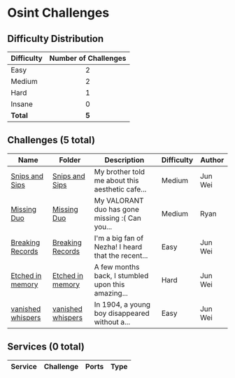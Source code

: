 # Osint Challenges

## Difficulty Distribution
| Difficulty | Number of Challenges |
|------------|:--------------------:|
| Easy | 2 |
| Medium | 2 |
| Hard | 1 |
| Insane | 0 |
| **Total** | **5** |

## Challenges (5 total)
| Name | Folder | Description | Difficulty | Author |
|------|--------|-------------|------------|--------|
| [Snips and Sips](<./Snips and Sips>) | [Snips and Sips](<./Snips and Sips>) | My brother told me about this aesthetic cafe... | Medium | Jun Wei |
| [Missing Duo](<./Missing Duo>) | [Missing Duo](<./Missing Duo>) | My VALORANT duo has gone missing :( Can you... | Medium | Ryan |
| [Breaking Records](<./Breaking Records>) | [Breaking Records](<./Breaking Records>) | I'm a big fan of Nezha! I heard that the recent... | Easy | Jun Wei |
| [Etched in memory](<./Etched in memory>) | [Etched in memory](<./Etched in memory>) | A few months back, I stumbled upon this amazing... | Hard | Jun Wei |
| [vanished whispers](<./vanished whispers>) | [vanished whispers](<./vanished whispers>) | In 1904, a young boy disappeared without a... | Easy | Jun Wei |

## Services (0 total)
| Service | Challenge | Ports | Type |
|---------|-----------|-------|------|

